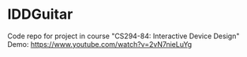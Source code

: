 # IDDGuitar

Code repo for project in course "CS294-84: Interactive Device Design"
Demo: https://www.youtube.com/watch?v=2vN7nieLuYg
